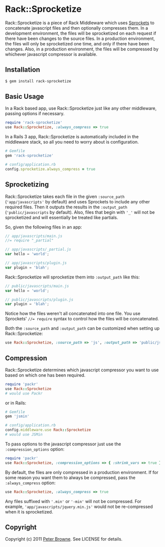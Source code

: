 Rack::Sprocketize
=================

Rack::Sprocketize is a piece of Rack Middleware which uses [Sprockets](http://getsprockets.org/) to concatenate javascript files and then optionally compresses them. In a development environment, the files will be sprocketized on each request if there have been changes to the source files. In a production environment, the files will only be sprocketized one time, and only if there have been changes. Also, in a production environment, the files will be compressed by whichever javascript compressor is available.

Installation
------------
    
``` bash
$ gem install rack-sprocketize
```
    
Basic Usage
-----------

In a Rack based app, use Rack::Sprocketize just like any other middleware, passing options if necessary.

``` ruby
require 'rack-sprocketize'
use Rack::Sprocketize, :always_compress => true
```
    
In a Rails 3 app, Rack::Sprocketize is automatically included in the middleware stack, so all you need to worry about  is configuration.

``` ruby
# Gemfile
gem 'rack-sprocketize'

# config/application.rb
config.sprocketize.always_compress = true
```
    
Sprocketizing
-------------
    
Rack::Sprocketize takes each file in the given `:source_path` (`'app/javascripts'` by default) and uses Sprockets to include any other required files. Then it outputs the results in the `:output_path` (`'public/javascripts` by default). Also, files that begin with `'_'` will not be sprocketized and will essentially be treated like partials.

So, given the following files in an app:

``` javascript
// app/javascripts/main.js
//= require "_partial"

// app/javascripts/_partial.js
var hello = 'world';

// app/javascripts/plugin.js
var plugin = 'blah';
```
    
Rack::Sprocketize will sprocketize them into `:output_path` like this:

``` javascript
// public/javascripts/main.js
var hello = 'world';

// public/javascripts/plugin.js
var plugin = 'blah';
```
    
Notice how the files weren't all concatenated into one file. You use Sprockets' `//= require` syntax to control how the files will be concatenated.

Both the `:source_path` and `:output_path` can be customized when setting up Rack::Sprocketize:

``` ruby
use Rack::Sprocketize, :source_path => 'js', :output_path => 'public/js'
```
      
Compression
-----------
      
Rack::Sprocketize determines which javascript compressor you want to use based on which one has been required. 

``` ruby
require 'packr'
use Rack::Sprocketize
# would use Packr
```
    
or in Rails:

``` ruby
# Gemfile
gem 'jsmin'

# config/application.rb
config.middleware.use Rack::Sprocketize
# would use JSMin
```

To pass options to the javascript compressor just use the `:compression_options` option:

``` ruby
require 'packr'
use Rack::Sprocketize, :compression_options => { :shrink_vars => true }
```
    
By default, the files are only compressed in a production environment. If for some reason you want them to always be compressed, pass the `:always_compress` option:

``` ruby
use Rack::Sprocketize, :always_compress => true
```
    
Any files suffixed with `'.min'` or `'-min'` will not be compressed. For example, `'app/javascripts/jquery.min.js'` would not be re-compressed when it is sprocketized.

Copyright
---------

Copyright (c) 2011 [Peter Browne](http://petebrowne.com). See LICENSE for details.
